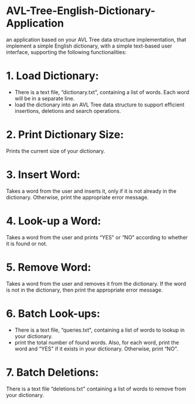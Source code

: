 # AVL-Tree-English-Dictionary-Application
an application based on your AVL Tree data structure implementation, that implement a simple English dictionary, with a simple text-based user interface,
supporting the following functionalities:
# 1. Load Dictionary:
*  There is a text file, “dictionary.txt", containing a list of words. Each word will be in a separate line.
*  load the dictionary into an AVL Tree data structure to support efficient insertions, deletions and search operations.

# 2. Print Dictionary Size: 
Prints the current size of your dictionary.

# 3. Insert Word: 
Takes a word from the user and inserts it, only if it is not already in the dictionary. Otherwise, print the appropriate error message.

# 4. Look-up a Word: 
Takes a word from the user and prints “YES" or “NO" according to whether it is found or not.

# 5. Remove Word: 
 Takes a word from the user and removes it from the dictionary. If the word is not in the dictionary, then print the appropriate error message.

# 6. Batch Look-ups:
  *  There is a text file, “queries.txt", containing a list of words to lookup in your dictionary.
  *  print the total number of found words. Also, for each word, print the word and “YES" if it exists in your dictionary. Otherwise, print “NO".

# 7. Batch Deletions: 
There is a text file “deletions.txt" containing a list of words to remove from your dictionary.
